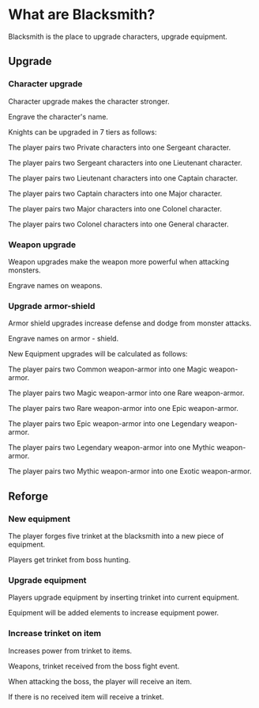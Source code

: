 # What are Blacksmith?

Blacksmith is the place to upgrade characters, upgrade equipment.

## Upgrade

### Character upgrade

Character upgrade makes the character stronger.

Engrave the character's name.

Knights can be upgraded in 7 tiers as follows:

The player pairs two Private characters into one Sergeant character.

The player pairs two Sergeant characters into one Lieutenant character.

The player pairs two Lieutenant characters into one Captain character.

The player pairs two Captain characters into one Major character.

The player pairs two Major characters into one Colonel character.

The player pairs two Colonel characters into one General character.

### Weapon upgrade

Weapon upgrades make the weapon more powerful when attacking monsters.

Engrave names on weapons.

### Upgrade armor-shield

Armor shield upgrades increase defense and dodge from monster attacks.

Engrave names on armor - shield.

New Equipment upgrades will be calculated as follows:

The player pairs two Common weapon-armor into one Magic weapon-armor.

The player pairs two Magic weapon-armor into one Rare weapon-armor.

The player pairs two Rare weapon-armor into one Epic weapon-armor.

The player pairs two Epic weapon-armor into one Legendary weapon-armor.

The player pairs two Legendary weapon-armor into one Mythic weapon-armor.

The player pairs two Mythic weapon-armor into one Exotic weapon-armor.

## Reforge

### New equipment

The player forges five trinket at the blacksmith into a new piece of equipment.

Players get trinket from boss hunting.

### Upgrade equipment

Players upgrade equipment by inserting trinket into current equipment.

Equipment will be added elements to increase equipment power.

### Increase trinket on item

Increases power from trinket to items.

Weapons, trinket received from the boss fight event.

When attacking the boss, the player will receive an item.

If there is no received item will receive a trinket.
